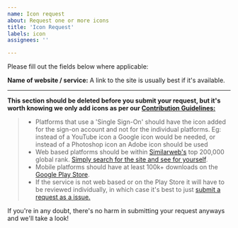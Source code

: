 ```yaml
---
name: Icon request
about: Request one or more icons
title: 'Icon Request'
labels: icon
assignees: ''

---
```


Please fill out the fields below where applicable:

**Name of website / service:**
A link to the site is usually best if it's available.

---
**This section should be deleted before you submit your request, but it's worth knowing we only add icons as per our [Contribution Guidelines:](https://github.com/stratumauth/app/blob/master/CONTRIBUTING.md)**

> - Platforms that use a 'Single Sign-On' should have the icon added for the sign-on account and not for the individual platforms. Eg: instead of a YouTube icon a Google icon would be needed, or instead of a Photoshop icon an Adobe icon should be used  
> - Web based platforms should be within [Similarweb's](https://www.similarweb.com) top 200,000 global rank. [Simply search for the site and see for yourself](https://www.similarweb.com).
> - Mobile platforms should have at least 100k+ downloads on the [Google Play Store](https://play.google.com/). 
> - If the service is not web based or on the Play Store it will have to be reviewed individually, in which case it's best to just [submit a request as a issue.](https://github.com/stratumauth/app/issues/new?assignees=&labels=enhancement&template=icon_request.md&title=)

If you're in any doubt, there's no harm in submitting your request anyways and we'll take a look!


